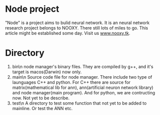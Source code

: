 # Node project
"Node" is a project aims to bulid neural network. It is an neural network research project belongs to NOOXY. There still lots of miles to go. This article might be established some day. Visit us www.nooxy.tk.
# Directory
1. bin\n
  node manager's binary files. They are compiled by g++, and it's target is macos(Darwin) now only.
2. main\n
  Source code file for node manager. There include two type of launguages C++ and python.
  For C++ there are source for matrix(mathematical lib for ann), ann(artificial neuron network library) and node manager(main program).
  And for python, we are contructing now. Not yet to be describe.
3. test\n
  A directory to test some function that not yet to be added to mainline. Or test the ANN etc.

